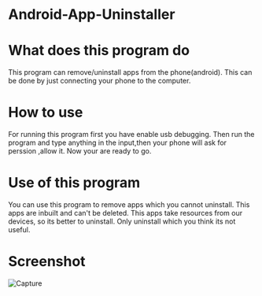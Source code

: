 # Android-App-Uninstaller

# What does this program do

This program can remove/uninstall apps from the phone(android).
This can be done by just connecting your phone to the computer.

# How to use

For running this program first you have enable usb debugging.
Then run the program and type anything in the input,then your phone will ask for perssion ,allow it.
Now your are ready to go.

# Use of this program

You can use this program to remove apps which you cannot uninstall.
This apps are inbuilt and can't be deleted.
This apps take resources from our devices, so its better to uninstall.
Only uninstall which you think its not useful.

# Screenshot

![Capture](https://user-images.githubusercontent.com/92664795/138562925-ad08f040-882c-4390-9528-334907f8c7df.PNG)

